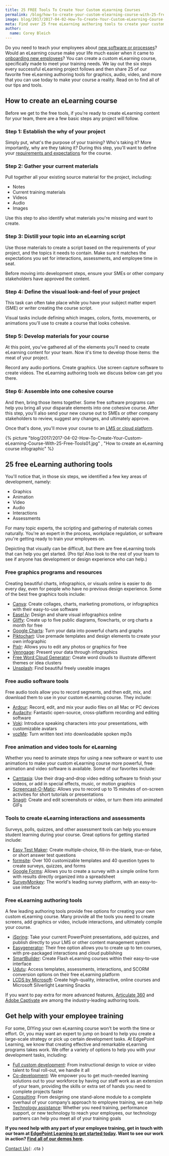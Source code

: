 ```yaml
---
title: 25 FREE Tools To Create Your Custom eLearning Courses
permalink: /blog/how-to-create-your-custom-elearning-course-with-25-free-tools/
image: blog/2017/2017-04-02-How-To-Create-Your-Custom-eLearning-Course-With-25-Free-Tools.jpg
meta: Find over 25 free eLearning authoring tools to create your custom courses in 2019. We also break down the 6 steps for creating the best learning programs. 
author:
  name: Corey Bleich 
---
```


Do you need to teach your employees about [new software or processes](/blog/how-to-train-employees-on-new-system/)? Would an eLearning course make your life much easier when it came to [onboarding new employees](/blog/how-to-train-new-employees/)? You can create a custom eLearning course, specifically made to meet your training needs. We lay out the six steps every successful eLearning project follows and then share 25 of our favorite free eLearning authoring tools for graphics, audio, video, and more that you can use today to make your course a reality. Read on to find all of our tips and tools. 

## How to create an eLearning course
Before we get to the free tools, if you're ready to create eLearning content for your team, there are a few basic steps any project will follow.

### Step 1: Establish the why of your project
Simply put, what's the purpose of your training? Who's taking it? More importantly, why are they taking it? During this step, you'll want to define your [requirements and expectations](/blog/training-needs-analysis/) for the course.

### Step 2: Gather your current materials
Pull together all your existing source material for the project, including:

+  Notes
+  Current training materials
+  Videos
+  Audio
+  Images

Use this step to also identify what materials you're missing and want to create.

### Step 3: Distill your topic into an eLearning script
Use those materials to create a script based on the requirements of your project, and the topics it needs to contain. Make sure it matches the expectations you set for interactions, assessments, and employee time in seat.

Before moving into development steps, ensure your SMEs or other company stakeholders have approved the content.

### Step 4: Define the visual look-and-feel of your project
This task can often take place while you have your subject matter expert (SME) or writer creating the course script. 

Visual tasks include defining which images, colors, fonts, movements, or animations you'll use to create a course that looks cohesive.

### Step 5: Develop materials for your course
At this point, you've gathered all of the elements you'll need to create eLearning content for your team. Now it's time to develop those items: the meat of your project. 

Record any audio portions. Create graphics. Use screen capture software to create videos. The eLearning authoring tools we discuss below can get you there. 

### Step 6: Assemble into one cohesive course
And then, bring those items together. Some free software programs can help you bring all your disparate elements into one cohesive course.
After this step, you'll also send your new course out to SMEs or other company stakeholders to review, suggest any changes, and ultimately approve. 

Once that's done, you'll move your course to an [LMS or cloud platform](/blog/best-lms-for-small-business/).

{% picture "blog/2017/2017-04-02-How-To-Create-Your-Custom-eLearning-Course-With-25-Free-Tools01.jpg" , "How to create an eLearning course infographic" %}

## 25 free eLearning authoring tools 
You'll notice that, in those six steps, we identified a few key areas of development, namely:

+  Graphics
+  Animation
+  Video
+  Audio
+  Interactions
+  Assessments

For many topic experts, the scripting and gathering of materials comes naturally. You're an expert in the process, workplace regulation, or software you're getting ready to train your employees on.

Depicting that visually can be difficult, but there are free eLearning tools that can help you get started. (Pro tip! Also look to the rest of your team to see if anyone has development or design experience who can help.)

### Free graphics programs and resources
Creating beautiful charts, infographics, or visuals online is easier to do every day, even for people who have no previous design experience. Some of the best free graphics tools include:

+  [Canva](https://www.canva.com/): Create collages, charts, marketing promotions, or infographics with their easy-to-use software
+  [Easel.ly](https://www.easel.ly): Design and share visual infographics online
+  [Gliffy](https://www.gliffy.com/): Create up to five public diagrams, flowcharts, or org charts a month for free
+  [Google Charts](https://developers.google.com/chart): Turn your data into powerful charts and graphs
+  [Piktochart](https://piktochart.com): Use premade templates and design elements to create your own infographic
+  [Pixlr](https://pixlr.com): Allows you to edit any photos or graphics for free
+  [Venngage](https://venngage.com): Present your data through infographics
+  [Free Word Cloud Generator](https://www.freewordcloudgenerator.com/): Create word clouds to illustrate different themes or idea clusters
+  [Unsplash](https://unsplash.com/): Find beautiful freely useable images

### Free audio software tools
Free audio tools allow you to record segments, and then edit, mix, and download them to use in your custom eLearning course. They include:

+  [Ardour](http://ardour.org/): Record, edit, and mix your audio files on all Mac or PC devices
+  [Audacity](http://www.audacityteam.org/): Fantastic open-source, cross-platform recording and editing software
+  [Voki](https://l-www.voki.com/): Introduce speaking characters into your presentations, with customizable avatars
+  [vozMe](http://vozme.com/index.php): Turn written text into downloadable spoken mp3s

### Free animation and video tools for eLearning
Whether you need to animate steps for using a new software or want to use animations to make your custom eLearning course more powerful, free animation and video software is available. Some of our favorites include:

+  [Camtasia](https://www.techsmith.com/camtasia.html): Use their drag-and-drop video editing software to finish your videos, or add in special effects, music, or motion graphics
+  [Screencast-O-Matic](http://screencast-o-matic.com/): Allows you to record up to 15 minutes of on-screen activities for short tutorials or presentations
+  [Snagit](https://www.techsmith.com/screen-capture.html): Create and edit screenshots or video, or turn them into animated GIFs

### Tools to create eLearning interactions and assessments
Surveys, polls, quizzes, and other assessment tools can help you ensure student learning during your course. Great options for getting started include:

+  [Easy Test Maker](http://www.easytestmaker.com/): Create multiple-choice, fill-in-the-blank, true-or-false, or short answer test questions
+  [formsite](https://www.formsite.com): Over 100 customizable templates and 40 question types to create surveys, quizzes, and forms
+  [Google Forms](https://www.google.com/forms/about/): Allows you to create a survey with a simple online form with results directly organized into a spreadsheet
+  [SurveyMonkey](https://www.surveymonkey.com): The world's leading survey platform, with an easy-to-use interface

### Free eLearning authoring tools
A few leading authoring tools provide free options for creating your own custom eLearning course. Many provide all the tools you need to create screens, add graphics or video, include interactions, and ultimately compile your course.

+  [iSpring](https://www.ispringsolutions.com/ispring-free): Take your current PowerPoint presentations, add quizzes, and publish directly to your LMS or other content management system
+  [Easygenerator](https://www.easygenerator.com): Their free option allows you to create up to ten courses, with pre-packaged interactions and cloud publishing
+  [SmartBuilder](http://www.smartbuilder.com/): Create Flash eLearning courses within their easy-to-use interface
+  [Udutu](http://www.udutu.com/): Access templates, assessments, interactions, and SCORM conversion options on their free eLearning platform
+  [LCDS by Microsoft](https://www.microsoft.com/en-us/learning/lcds-tool.aspx#tab1): Create high-quality, interactive, online courses and Microsoft Silverlight Learning Snacks

If you want to pay extra for more advanced features, [Articulate 360](https://articulate.com/360) and [Adobe Captivate](https://www.adobe.com/products/captivate.html) are among the industry-leading authoring tools.

## Get help with your employee training

For some, DIYing your own eLearning course won't be worth the time or effort. Or, you may want an expert to jump on board to help you create a large-scale strategy or pick up certain development tasks. At EdgePoint Learning, we know that creating effective and remarkable eLearning programs takes work. We offer a variety of options to help you with your development tasks, including: 

* [Full custom development](/custom-employee-training/): From instructional design to voice or video talent to final roll-out, we handle it all
* [Co-development](/co-development-services/): We empower you to get much-needed learning solutions out to your workforce by having our staff work as an extension of your team, providing the skills or extra set of hands you need to complete projects faster
* [Consulting](/elearning-consulting-services/): From designing one stand-alone module to a complete overhaul of your company’s approach to employee training, we can help
* [Technology assistance](/performance-support/): Whether you need training, performance support, or new technology to reach your employees, our technology partners can help you meet all of your training goals

<strong>If you need help with any part of your employee training, get in touch with our team at [EdgePoint Learning to get started today](/contact/). Want to see our work in action? [Find all of our demos here](/form/demo/).</strong>

[Contact Us](/contact/ ){: .cta }

